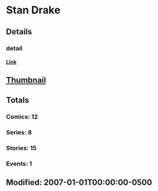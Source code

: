 # Stan  Drake 
## Details
### detail
#### [Link](http://marvel.com/comics/creators/6639/stan_drake?utm_campaign=apiRef&utm_source=225578a89fc76f3d20fbffda5d17a88d)
## [Thumbnail](http://i.annihil.us/u/prod/marvel/i/mg/b/40/image_not_available.jpg)
## Totals
### Comics: 12
### Series: 8
### Stories: 15
### Events: 1
## Modified: 2007-01-01T00:00:00-0500